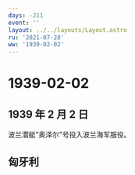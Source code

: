 ```yaml
---
days: -211
event: ''
layout: ../../layouts/Layout.astro
ru: '2021-07-28'
ww: '1939-02-02'
---
```


# 1939-02-02

## 1939 年 2 月 2 日

波兰潜艇"奥泽尔"号投入波兰海军服役。

## 匈牙利